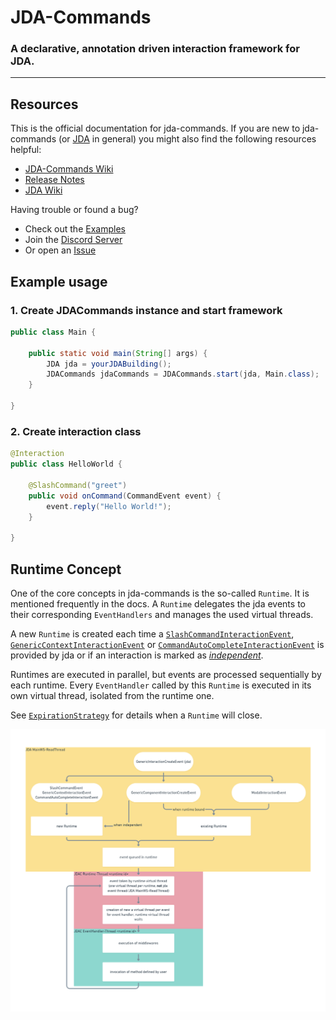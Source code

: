# JDA-Commands

### A declarative, annotation driven interaction framework for JDA.

---

## Resources

This is the official documentation for jda-commands. If you are new to jda-commands
(or [JDA](https://jda.wiki/introduction/jda/) in general) you might also find the following resources helpful:

- [JDA-Commands Wiki](https://github.com/Kaktushose/jda-commands/wiki)
- [Release Notes](https://github.com/Kaktushose/jda-commands/releases)
- [JDA Wiki](https://jda.wiki/)

Having trouble or found a bug?

- Check out the [Examples](https://github.com/Kaktushose/jda-commands/tree/main/src/examples)
- Join the [Discord Server](https://discord.gg/JYWezvQ)
- Or open an [Issue](https://github.com/Kaktushose/jda-commands/issues)

## Example usage
### 1. Create JDACommands instance and start framework
```java
public class Main {
    
    public static void main(String[] args) {
        JDA jda = yourJDABuilding();
        JDACommands jdaCommands = JDACommands.start(jda, Main.class);
    }
    
}
```

### 2. Create interaction class

```java
@Interaction
public class HelloWorld { 
    
    @SlashCommand("greet") 
    public void onCommand(CommandEvent event) {
        event.reply("Hello World!");
    }
    
}
```


## Runtime Concept

One of the core concepts in jda-commands is the so-called `Runtime`. It is mentioned frequently in the docs. A `Runtime` delegates the jda events to their corresponding `EventHandlers` and manages the used virtual threads.

A new `Runtime` is created each time a [`SlashCommandInteractionEvent`](https://javadoc.io/doc/net.dv8tion/JDA/latest/net/dv8tion/jda/api/events/interaction/command/SlashCommandInteractionEvent.html),
[`GenericContextInteractionEvent`](https://javadoc.io/doc/net.dv8tion/JDA/latest/net/dv8tion/jda/api/events/interaction/command/GenericContextInteractionEvent.html)
or [`CommandAutoCompleteInteractionEvent`](https://javadoc.io/doc/net.dv8tion/JDA/latest/net/dv8tion/jda/api/events/interaction/command/CommandAutoCompleteInteractionEvent.html) is provided by jda
or if an interaction is marked as [*independent*](jda.commands/com/github/kaktushose/jda/commands/dispatching/reply/Component.html#independent(java.lang.String...)).

Runtimes are executed in parallel, but events are processed sequentially by each runtime.
Every `EventHandler` called by this `Runtime` is executed in its own virtual thread, isolated from the runtime one.

See [`ExpirationStrategy`](jda.commands/com/github/kaktushose/jda/commands/dispatching/ExpirationStrategy.html) for
details when a `Runtime` will close.

<img src="doc-files/flowchart.png" alt="event/runtime flowchart" class="resizable-image" width="1000"/>
